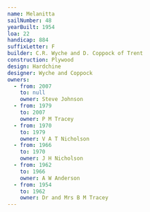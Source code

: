 ```yaml
---
name: Melanitta
sailNumber: 48
yearBuilt: 1954
loa: 22
handicap: 884
suffixLetter: F
builder: C.R. Wyche and D. Coppock of Trent
construction: Plywood
design: Hardchine
designer: Wyche and Coppock
owners:
  - from: 2007
    to: null
    owner: Steve Johnson
  - from: 1979
    to: 2007
    owner: P M Tracey
  - from: 1970
    to: 1979
    owner: V A T Nicholson
  - from: 1966
    to: 1970
    owner: J H Nicholson
  - from: 1962
    to: 1966
    owner: A W Anderson
  - from: 1954
    to: 1962
    owner: Dr and Mrs B M Tracey
---
```

